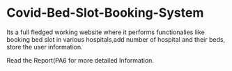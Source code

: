 # Covid-Bed-Slot-Booking-System

Its a full fledged working website where it performs functionalies like booking bed slot in various hospitals,add number of hospital and their beds,
store the user information.

Read the Report(PA6  for more detailed Information.

